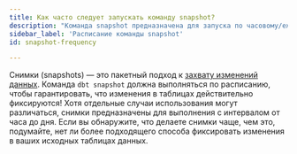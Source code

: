 ```yaml
---
title: Как часто следует запускать команду snapshot?
description: "Команда snapshot предназначена для запуска по часовому/ежедневному расписанию"
sidebar_label: 'Расписание команды snapshot'
id: snapshot-frequency

---
```


Снимки (snapshots) — это пакетный подход к [захвату изменений данных](https://en.wikipedia.org/wiki/Change_data_capture). Команда `dbt snapshot` должна выполняться по расписанию, чтобы гарантировать, что изменения в таблицах действительно фиксируются! Хотя отдельные случаи использования могут различаться, снимки предназначены для выполнения с интервалом от часа до дня. Если вы обнаружите, что делаете снимки чаще, чем это, подумайте, нет ли более подходящего способа фиксировать изменения в ваших исходных таблицах данных.